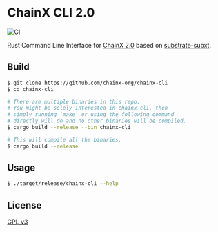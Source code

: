 # ChainX CLI 2.0

[![CI](https://github.com/chainx-org/ChainX/workflows/ci/badge.svg)](https://github.com/chainx-org/ChainX/actions?workflow=ci)

Rust Command Line Interface for [ChainX 2.0](https://github.com/chainx-org/ChainX/tree/develop-2.0) based on [substrate-subxt](https://github.com/paritytech/substrate-subxt).

## Build

```bash
$ git clone https://github.com/chainx-org/chainx-cli
$ cd chainx-cli

# There are multiple binaries in this repo.
# You might be solely interested in chainx-cli, then
# simply running `make` or using the following command
# directly will do and no other binaries will be compiled.
$ cargo build --release --bin chainx-cli

# This will compile all the binaries.
$ cargo build --release
```

## Usage

```bash
$ ./target/release/chainx-cli --help
```

## License

[GPL v3](./LICENSE)
